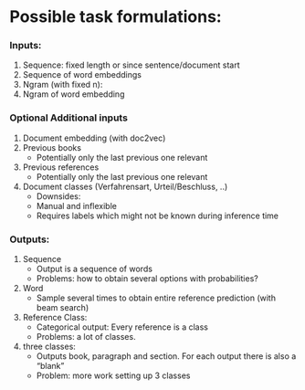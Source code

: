 # Possible task formulations:

### Inputs:
1. Sequence: fixed length or since sentence/document start
1. Sequence of word embeddings
1. Ngram (with fixed n):
1. Ngram of word embedding


### Optional Additional inputs
1. Document embedding (with doc2vec)
1. Previous books
    * Potentially only the last previous one relevant
1. Previous references
    * Potentially only the last previous one relevant
1. Document classes (Verfahrensart, Urteil/Beschluss, ..)
    * Downsides: 
    * Manual and inflexible
    * Requires labels which might not be known during inference time

### Outputs:
1. Sequence
    * Output is a sequence of words
    * Problems: how to obtain several options with probabilities?
1. Word
    * Sample several times to obtain entire reference prediction (with beam search)
1. Reference Class:
    * Categorical output: Every reference is a class 
    * Problems: a lot of classes.
1. three classes:
    * Outputs book, paragraph and section. For each output there is also a “blank”
    * Problem: more work setting up 3 classes

